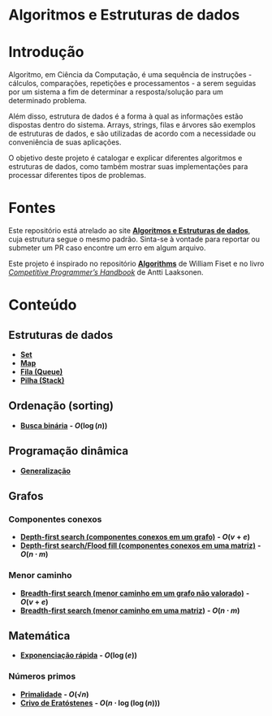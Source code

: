 # Algoritmos e Estruturas de dados

# Introdução

Algoritmo, em Ciência da Computação, é uma sequência de instruções - cálculos, comparações, repetições e processamentos - a serem seguidas por um sistema a fim de determinar a resposta/solução para um determinado problema.

Além disso, estrutura de dados é a forma à qual as informações estão dispostas dentro do sistema. Arrays, strings, filas e árvores são exemplos de estruturas de dados, e são utilizadas de acordo com a necessidade ou conveniência de suas aplicações.

O objetivo deste projeto é catalogar e explicar diferentes algoritmos e estruturas de dados, como também mostrar suas implementações para processar diferentes tipos de problemas.

# Fontes

Este repositório está atrelado ao site [**Algoritmos e Estruturas de dados**](https://victorrschmidt.gitbook.io/algoritmos), cuja estrutura segue o mesmo padrão. Sinta-se à vontade para reportar ou submeter um PR caso encontre um erro em algum arquivo.

Este projeto é inspirado no repositório [**Algorithms**](https://github.com/williamfiset/Algorithms) de William Fiset e no livro [_Competitive Programmer’s Handbook_](https://cses.fi/book/book.pdf) de Antti Laaksonen.

# Conteúdo

## Estruturas de dados
- [**Set**](src/estruturas_de_dados/set/explicacao.md)
- [**Map**](src/estruturas_de_dados/map/explicacao.md)
- [**Fila (Queue)**](src/estruturas_de_dados/fila/explicacao.md)
- [**Pilha (Stack)**](src/estruturas_de_dados/pilha/explicacao.md)

## Ordenação (sorting)
- [**Busca binária**](src/sorting/busca_binaria/explicacao.md) **- $O(\log(n))$**

## Programação dinâmica
- [**Generalização**](src/programacao_dinamica/generalizacao/explicacao.md)

## Grafos
### Componentes conexos
- [**Depth-first search (componentes conexos em um grafo)**](src/grafos/componentes_conexos/dfs_componentes_conexos_grafo/explicacao.md) **- $O(v + e)$**
- [**Depth-first search/Flood fill (componentes conexos em uma matriz)**](src/grafos/componentes_conexos/dfs_componentes_conexos_matriz/explicacao.md) **- $O(n \cdot m)$**
### Menor caminho
- [**Breadth-first search (menor caminho em um grafo não valorado)**](src/grafos/menor_caminho/bfs_menor_caminho_grafo/explicacao.md) **- $O(v + e)$**
- [**Breadth-first search (menor caminho em uma matriz)**](src/grafos/menor_caminho/bfs_menor_caminho_matriz/explicacao.md) **- $O(n \cdot m)$**

## Matemática
- [**Exponenciação rápida**](src/matematica/exponenciacao_rapida/explicacao.md) **- $O(\log(e))$**
### Números primos
- [**Primalidade**](src/matematica/numeros_primos/primalidade/explicacao.md) **- $O(√n)$**
- [**Crivo de Eratóstenes**](src/matematica/numeros_primos/crivo_eratostenes/explicacao.md) **- $O(n \cdot \log(\log(n)))$**